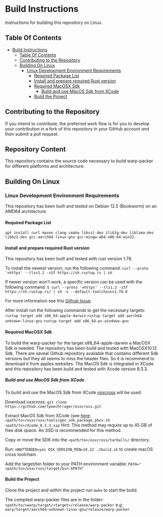 # Build Instructions

Instructions for building this repository on Linux.

## Table Of Contents

- [Build Instructions](#build-instructions)
  - [Table Of Contents](#table-of-contents)
  - [Contributing to the Repository](#contributing-to-the-repository)
  - [Building On Linux](#building-on-linux)
    - [Linux Development Environment Requirements](#linux-development-environment-requirements)
      - [Required Package List](#required-package-list)
      - [Install and prepare required Rust version](#install-and-prepare-required-rust-version)
      - [Required MacOSX Sdk](required-macosx-sdk)
        - [Build and use MacOS Sdk from XCode](build-and-use-macos-sdk-from-xcode)
      - [Build the Project](#build-the-project)

## Contributing to the Repository

If you intend to contribute, the preferred work flow is for you to develop
your contribution in a fork of this repository in your GitHub account and then
submit a pull request.

## Repository Content

This repository contains the source code necessary to build warp-packer for different platforms and architecture.

## Building On Linux

### Linux Development Environment Requirements

This repository has been built and tested on Debian 12.5 (Bookworm) on an AMD64 architecture.

#### Required Package List

`apt install curl maven clang cmake libssl-dev zlib1g-dev liblzma-dev libbz2-dev gcc-aarch64-linux-gnu gcc-mingw-w64-x86-64-win32`

#### Install and prepare required Rust version

This repository has been built and tested with rust version 1.78.

To install the newest version, run the following command:
`curl --proto '=https' --tlsv1.2 -sSf https://sh.rustup.rs | sh`

If newer version won't work, a specific version can be used with the following command:
`$ curl --proto '=https' --tls1.2 -sSf https://sh.rustup.rs/ | sh -s --default-toolchain=1.78.0`

For more information see this [Github Issue](https://github.com/rust-lang/rustup/issues/2882).

After install run the following commands to get the necessary targets:
`rustup target add x86_64-apple-darwin`
`rustup target add aarch64-unknown-linux-gnu`
`rustup target add x86_64-pc-windows-gnu`

#### Required MacOSX Sdk

To build the warp-packer for the target x86_64-apple-darwin a MacOSX Sdk is needed. The repository has been build and tested with MacOSX10.12 Sdk.
There are seveal Github repository available that contains different Sdk versions but they all seems to miss the header files. So it is recommend to download it from apples websites.
The MacOS Sdk is integrated in XCode and this repository has been build and tested with Xcode version 8.3.3.

##### Build and use MacOS Sdk from XCode

To build and use the MacOS Sdk from XCode [osxcross](https://github.com/tpoechtrager/osxcross) will be used.

Download osxcross:
`git clone https://github.com/tpoechtrager/osxcross.git`

Extract MacOS Sdk from XCode (see [here](https://github.com/tpoechtrager/osxcross?tab=readme-ov-file#packing-the-sdk-on-linux---method-1-xcode--80):
`<path/to>/osxcross/tools/gen_sdk_package_pbzx.sh <path/to>/Xcode_8.3.3.xip`
Hint: This method may require up to 45 GB of free disk space.
An SSD is recommended for this method.

Copy or move the SDK into the `<path/to>/osxcross/tarballs/` directory.

Run:
`UNATTENDED=yes OSX_VERSION_MIN=10.12 ./build.sh` to create macOS cross toolchain.

Add the target/bin folder to your PATH environment variable:
`PATH="<path/to>/osxcross/target/bin:$PATH"`

#### Build the Project

Clone the project and within the project run
`make`
to start the build.

The compiled warp-packer files are in the folder:
`<path/to/>warp/target/<target>/release/warp-packer`
e.g.
`warp/target/aarch64-unknown-linux-gnu/release/warp-packer`